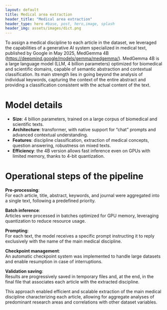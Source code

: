 ```yaml
---
layout: default
title: Medical area extraction
header_title: "Medical area extraction"
header_type: hero #base, post, hero,image, splash
header_img: assets/images/dict.png
---
```


To assign a medical discipline to each article in the dataset, we leveraged the capabilities of a generative AI system specialized in medical text, published by Google in May 2025, MedGemma 4B (<a href="https://deepmind.google/models/gemma/medgemma/" style="color:#222; text-decoration:underline;">https://deepmind.google/models/gemma/medgemma/</a>). MedGemma 4B is a large language model (LLM, 4 billion parameters) optimized for biomedical and scientific domains, capable of semantic abstraction and contextual classification. Its main strength lies in going beyond the analysis of individual keywords, capturing the context of the entire abstract and providing a classification consistent with the actual content of the text.

# Model details
* **Size**: 4 billion parameters, trained on a large corpus of biomedical and scientific texts.
* **Architecture**: transformer, with native support for “chat” prompts and advanced contextual understanding.
* **Features**: discipline classification, extraction of medical concepts, question answering, robustness on mixed texts.
* **Efficiency**: the 4B version allows fast inference even on GPUs with limited memory, thanks to 4-bit quantization.

# Operational steps of the pipeline

<strong>Pre-processing</strong>:  
For each article, title, abstract, keywords, and journal were aggregated into a single text, following a predefined priority.

<strong>Batch inference</strong>:  
Articles were processed in batches optimized for GPU memory, leveraging quantization to reduce resource usage.

<strong>Prompting</strong>:  
For each text, the model receives a specific prompt instructing it to reply exclusively with the name of the main medical discipline.

<strong>Checkpoint management</strong>:  
An automatic checkpoint system was implemented to handle large datasets and enable resumption in case of interruptions.

<strong>Validation saving</strong>:  
Results are progressively saved in temporary files and, at the end, in the final file that associates each article with the extracted discipline.

This approach enabled efficient and scalable extraction of the main medical discipline characterizing each article, allowing for aggregate analyses of predominant research areas and correlations with other dataset variables.
